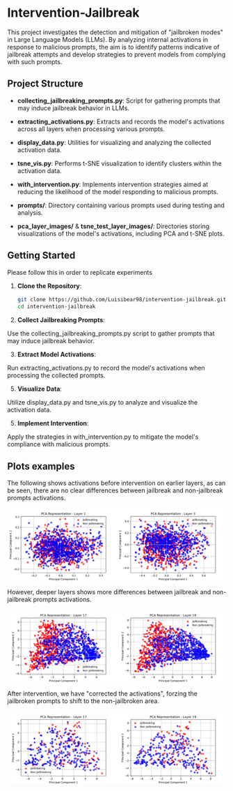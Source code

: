 # Intervention-Jailbreak

This project investigates the detection and mitigation of "jailbroken modes" in Large Language Models (LLMs). By analyzing internal activations in response to malicious prompts, the aim is to identify patterns indicative of jailbreak attempts and develop strategies to prevent models from complying with such prompts.

## Project Structure

- **collecting_jailbreaking_prompts.py**: Script for gathering prompts that may induce jailbreak behavior in LLMs.

- **extracting_activations.py**: Extracts and records the model's activations across all layers when processing various prompts.

- **display_data.py**: Utilities for visualizing and analyzing the collected activation data.

- **tsne_vis.py**: Performs t-SNE visualization to identify clusters within the activation data.

- **with_intervention.py**: Implements intervention strategies aimed at reducing the likelihood of the model responding to malicious prompts.

- **prompts/**: Directory containing various prompts used during testing and analysis.

- **pca_layer_images/** & **tsne_test_layer_images/**: Directories storing visualizations of the model's activations, including PCA and t-SNE plots.

## Getting Started

Please follow this in order to replicate experiments
1. **Clone the Repository**:

   ```bash
   git clone https://github.com/Luisibear98/intervention-jailbreak.git
   cd intervention-jailbreak
   ```

2. **Collect Jailbreaking Prompts**:

Use the collecting_jailbreaking_prompts.py script to gather prompts that may induce jailbreak behavior.

3. **Extract Model Activations**:

Run extracting_activations.py to record the model's activations when processing the collected prompts.

5. **Visualize Data**:

Utilize display_data.py and tsne_vis.py to analyze and visualize the activation data.

5. **Implement Intervention**:

Apply the strategies in with_intervention.py to mitigate the model's compliance with malicious prompts.


## Plots examples

The following shows activations before intervention on earlier layers, as can be seen, there are no clear differences between jailbreak and non-jailbreak prompts activations.

![Alt text](comparing_images/image-4.png "Earlier layers activations")



However, deeper layers shows more differences between jailbreak and non-jailbreak prompts activations.

![Alt text](comparing_images/image-5.png "Deeper layers activations")


After intervention, we have "corrected the activations", forzing the jailbroken prompts to shift to the non-jailbroken area.

![Alt text](comparing_images/image-8.png "Deeper layers activations")




